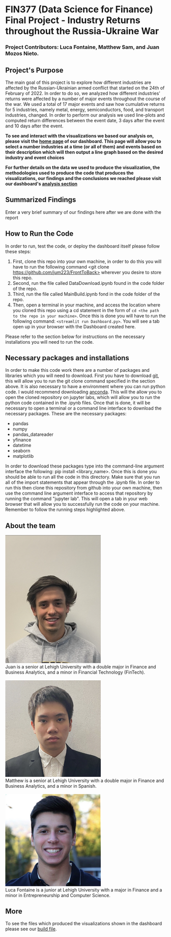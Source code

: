 # FIN377 (Data Science for Finance) Final Project - Industry Returns throughout the Russia-Ukraine War
### Project Contributors: Luca Fontaine, Matthew Sam, and Juan Mozos Nieto. 

## Project's Purpose

The main goal of this project is to explore how different industries are affected by the Russian-Ukrainian armed conflict that started on the 24th of February of 2022. In order to do so, we analyzed how different industries' returns were affected by a number of major events throughout the course of the war. We used a total of 17 major events and saw how cumulative returns for 5 industries, namely metal, energy, semiconductors, food, and transport industries, changed. In order to perform our analysis we used line-plots and computed return differences between the event date, 3 days after the event and 10 days after the event.

**To see and interact with the visualizations we based our analysis on, please visit the [home page](https://russiaukrainewarindustryreturns.streamlit.app) of our dashboard. This page will allow you to select a number industries at a time (or all of them) and events based on their description which will then output a line graph based on the desired industry and event choices**

**For further details on the data we used to produce the visualization, the methodologies used to produce the code that produces the visualizations, our findings and the conclusions we reached please visit our dashboard's [analysis section](https://russiaukrainewarindustryreturns.streamlit.app/#analysis)**

## Summarized Findings

Enter a very brief summary of our findings here after we are done with the report 

## How to Run the Code

In order to run, test the code, or deploy the dashboard itself please follow these steps:

1. First, clone this repo into your own machine, in order to do this you will have to run the following command <git clone https://github.com/jum223/FrontToBack> wherever you desire to store this repo. 
2. Second, run the file called DataDownload.ipynb found in the code folder of the repo.
3. Third, run the file called MainBuild.ipynb fond in the code folder of the repo.
4. Then, open a terminal in your machine, and access the location where you cloned this repo using a cd statement in the form of ```cd <the path to the repo in your machine>```. Once this is done you will have to run the following command: ```<streamlit run Dashboard.py>```. You will see a tab open up in your browser with the Dashboard created here. 
    
Please refer to the section below for instructions on the necessary installations you will need to run the code.

## Necessary packages and installations

In order to make this code work there are a number of packages and libraries which you will need to download. First you have to download [git](https://git-scm.com/downloads), this will allow you to run the git clone command specified in the section above. It is also necessary to have a environment where you can run python code. I would recommend downloading [anconda](https://www.anaconda.com). This will the allow you to open the cloned repository on jupyter labs, which will allow you to run the python code contained in the .ipynb files. Once that is done, it will be necessary to open a terminal or a command line interface to download the necessary packages. These are the necessary packages:

- pandas
- numpy
- pandas_datareader
- yfinance
- datetime
- seaborn
- matplotlib

In order to download these packages type into the command-line argument interface the following: pip install <library_name>. Once this is done you should be able to run all the code in this directory. Make sure that you run all of the import statements that appear through the .ipynb file. In order to run this then clone this repository from github into your own machine, then use the command line argument interface to access that repository by running the command "jupyter lab". This will open a tab in your web browser that will allow you to successfully run the code on your machine. Remember to follow the running steps highlighted above.

## About the team

<img src="pics/juan.png" alt="Juan Mozos Nieto" width="300"/>
<br>
Juan is a senior at Lehigh University with a double major in Finance and Business Analytics, and a minor in Financial Technology
(FinTech).
<br><br>
<img src="pics/matthew.png" alt="Matthew Sam" width="300"/>
<br>
Matthew is a senior at Lehigh University with a double major in Finance and Business Analytics, and a minor in Spanish.
<br><br>
<img src="pics/luca.png" alt="Luca Fontaine" width="300"/>
<br>
Luca Fontaine is a junior at Lehigh University with a major in Finance and a minor in Entrepreneurship and Computer Science.



## More 

To see the files which produced the visualizations shown in the dashboard please see our [build file](https://github.com/jum223/FrontToBack/blob/main/Code/MainBuild.ipynb).
